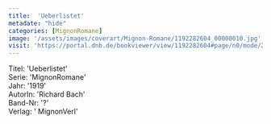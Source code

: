 ```yaml
---
title:  'Ueberlistet'
metadate: "hide"
categories: [MignonRomane]
image: '/assets/images/coverart/Mignon-Romane/1192282604_00000010.jpg'
visit: 'https://portal.dnb.de/bookviewer/view/1192282604#page/n0/mode/2up'
---
```

Titel: 'Ueberlistet' <br>
Serie: 'MignonRomane' <br>
Jahr: '1919' <br>
AutorIn: 'Richard Bach' <br>
Band-Nr: '?' <br>
Verlag: ' MignonVerl'